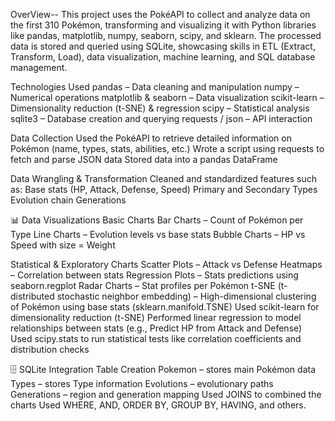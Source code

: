 OverView-- This project uses the PokéAPI to collect and analyze data on the first 310 Pokémon, transforming and visualizing it with Python libraries like pandas, matplotlib, numpy, seaborn, scipy, and sklearn. 
The processed data is stored and queried using SQLite, showcasing skills in ETL (Extract, Transform, Load), data visualization, machine learning, and SQL database management.

Technologies Used
pandas – Data cleaning and manipulation
numpy – Numerical operations
matplotlib & seaborn – Data visualization
scikit-learn – Dimensionality reduction (t-SNE) & regression
scipy – Statistical analysis
sqlite3 – Database creation and querying
requests / json – API interaction

Data Collection
Used the PokéAPI to retrieve detailed information on Pokémon (name, types, stats, abilities, etc.)
Wrote a script using requests to fetch and parse JSON data
Stored data into a pandas DataFrame

Data Wrangling & Transformation
Cleaned and standardized features such as:
Base stats (HP, Attack, Defense, Speed)
Primary and Secondary Types
Evolution chain
Generations

📊 Data Visualizations
Basic Charts
Bar Charts – Count of Pokémon per Type
Line Charts – Evolution levels vs base stats
Bubble Charts – HP vs Speed with size = Weight

Statistical & Exploratory Charts
Scatter Plots – Attack vs Defense
Heatmaps – Correlation between stats
Regression Plots – Stats predictions using seaborn.regplot
Radar Charts – Stat profiles per Pokémon
t-SNE (t-distributed stochastic neighbor embedding) – High-dimensional clustering of Pokémon using base stats (sklearn.manifold.TSNE)
Used scikit-learn for dimensionality reduction (t-SNE)
Performed linear regression to model relationships between stats (e.g., Predict HP from Attack and Defense)
Used scipy.stats to run statistical tests like correlation coefficients and distribution checks

🗄️ SQLite Integration
Table Creation
Pokemon – stores main Pokémon data
Types – stores Type information
Evolutions – evolutionary paths
Generations – region and generation mapping
Used JOINS to combined the charts
Used WHERE, AND, ORDER BY, GROUP BY, HAVING, and others. 





